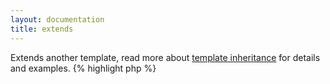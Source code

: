 ```yaml
---
layout: documentation
title: extends
---
```


Extends another template, read more about [template inheritance](/documentation/1.x/template-inheritance.html) for details and examples.
{% highlight php %}
<?php
extends(string $file)
{% endhighlight %}

* **file**: the template (resource name) to extend